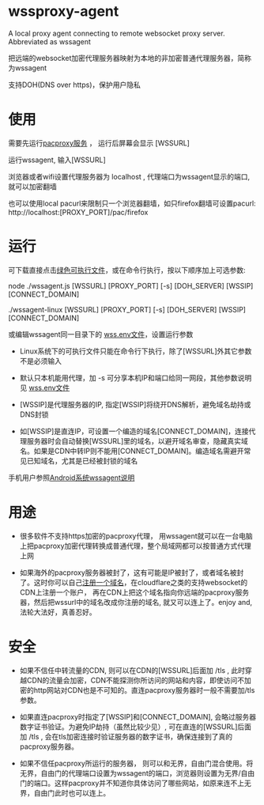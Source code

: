 # wssproxy-agent
A local proxy agent connecting to remote websocket proxy server. Abbreviated as wssagent

把远端的websocket加密代理服务器映射为本地的非加密普通代理服务器，简称为wssagent

支持DOH(DNS over https)，保护用户隐私


# 使用

需要先运行[pacproxy服务](https://github.com/httpgate/pacproxy.js) ， 运行后屏幕会显示 [WSSURL]

运行wssagent, 输入[WSSURL]

浏览器或者wifi设置代理服务器为 localhost , 代理端口为wssagent显示的端口, 就可以加密翻墙

也可以使用local pacurl来限制只一个浏览器翻墙，如只firefox翻墙可设置pacurl: http://localhost:[PROXY_PORT]/pac/firefox


# 运行

可下载直接点击[绿色可执行文件](https://github.com/httpgate/resouces/tree/main/wssproxy-agent)，或在命令行执行，按以下顺序加上可选参数:

node ./wssagent.js  [WSSURL]  [PROXY_PORT]  [-s]  [DOH_SERVER]  [WSSIP]  [CONNECT_DOMAIN]

./wssagent-linux  [WSSURL]  [PROXY_PORT]  [-s]  [DOH_SERVER]  [WSSIP]  [CONNECT_DOMAIN]

或编辑wssagent同一目录下的 [wss.env文件](\wss.env)，设置运行参数

* Linux系统下的可执行文件只能在命令行下执行，除了[WSSURL]外其它参数不是必须输入

* 默认只本机能用代理，加 -s 可分享本机IP和端口给同一网段，其他参数说明见 [wss.env文件](\wss.env)

* [WSSIP]是代理服务器的IP, 指定[WSSIP]将绕开DNS解析，避免域名劫持或DNS封锁

* 如[WSSIP]是直连IP，可设置一个编造的域名[CONNECT_DOMAIN]，连接代理服务器时会自动替换[WSSURL]里的域名，以避开域名审查，隐藏真实域名。如果是CDN中转IP则不能用[CONNECT_DOMAIN]。编造域名需避开常见已知域名，尤其是已经被封锁的域名

手机用户参照[Android系统wssagent说明](\/run-in-container\/README\.md)


# 用途

* 很多软件不支持https加密的pacproxy代理， 用wssagent就可以在一台电脑上把pacproxy加密代理转换成普通代理，整个局域网都可以按普通方式代理上网

* 如果海外的pacproxy服务器被封了，这有可能是IP被封了，或者域名被封了。这时你可以自己[注册一个域名](https://github.com/httpgate/pacproxy.js/blob/main/documents/About_Domain_ZH.md)，在cloudflare之类的支持websocket的CDN上注册一个账户， 再在CDN上把这个域名指向你远端的pacproxy服务器，然后把wssurl中的域名改成你注册的域名, 就又可以连上了。enjoy and, 法轮大法好，真善忍好。


# 安全

* 如果不信任中转流量的CDN, 则可以在CDN的[WSSURL]后面加 /tls , 此时穿越CDN的流量会加密，CDN不能探测你所访问的网站和内容，即使访问不加密的http网站对CDN也是不可知的。直连pacproxy服务器时一般不需要加/tls参数。

* 如果直连pacproxy时指定了[WSSIP]和[CONNECT_DOMAIN], 会略过服务器数字证书验证。为避免IP劫持（虽然比较少见）, 可在直连的[WSSURL]后面加 /tls , 会在tls加密连接时验证服务器的数字证书，确保连接到了真的pacproxy服务器。

* 如果不信任pacproxy所运行的服务器， 则可以和无界，自由门混合使用。将无界，自由门的代理端口设置为wssagent的端口，浏览器则设置为无界/自由门的端口。这样pacproxy并不知道你具体访问了哪些网站，如原来连不上无界，自由门此时也可以连上。